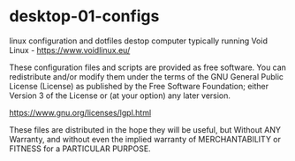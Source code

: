# desktop-01-configs

linux configuration and dotfiles destop computer typically running Void Linux - https://www.voidlinux.eu/

These configuration files and scripts are provided as free software. You can redistribute and/or modify
them under the terms of the GNU General Public License (License) as published by the Free Software Foundation; either
Version 3 of the License or (at your option) any later version.

https://www.gnu.org/licenses/lgpl.html

These files are distributed in the hope they will be useful,
but Without ANY Warranty, and without even the implied warranty of
MERCHANTABILITY or FITNESS for a PARTICULAR PURPOSE.
